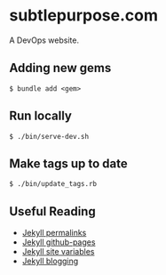 # subtlepurpose.com

A DevOps website.


## Adding new gems
```
$ bundle add <gem>
```

## Run locally
```
$ ./bin/serve-dev.sh
```

## Make tags up to date
```
$ ./bin/update_tags.rb
```

## Useful Reading
- [Jekyll permalinks](https://jekyllrb.com/docs/permalinks/)
- [Jekyll github-pages](https://jekyllrb.com/docs/github-pages/)
- [Jekyll site variables](https://jekyllrb.com/docs/variables/)
- [Jekyll blogging](https://jekyllrb.com/docs/step-by-step/08-blogging/)
